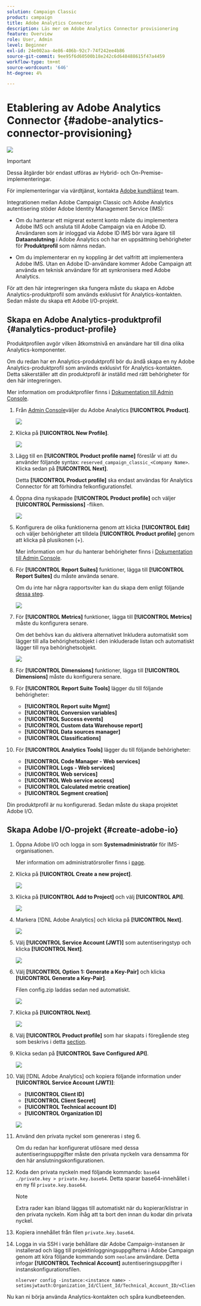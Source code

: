 ```yaml
---
solution: Campaign Classic
product: campaign
title: Adobe Analytics Connector
description: Läs mer om Adobe Analytics Connector provisionering
feature: Overview
role: User, Admin
level: Beginner
exl-id: 24e002aa-4e86-406b-92c7-74f242ee4b86
source-git-commit: 9ee95f6d60500b18e242c6d648488615f47a4459
workflow-type: tm+mt
source-wordcount: '646'
ht-degree: 4%

---
```


# Etablering av Adobe Analytics Connector {#adobe-analytics-connector-provisioning}

![](../../assets/v7-only.svg)

>[!IMPORTANT]
>
> Dessa åtgärder bör endast utföras av Hybrid- och On-Premise-implementeringar.
>
>För implementeringar via värdtjänst, kontakta [Adobe kundtjänst](https://helpx.adobe.com/se/enterprise/admin-guide.html/enterprise/using/support-for-experience-cloud.ug.html) team.

Integrationen mellan Adobe Campaign Classic och Adobe Analytics autentisering stöder Adobe Identity Management Service (IMS):

* Om du hanterar ett migrerat externt konto måste du implementera Adobe IMS och ansluta till Adobe Campaign via en Adobe ID. Användaren som är inloggad via Adobe ID IMS bör vara ägare till **Dataanslutning** i Adobe Analytics och har en uppsättning behörigheter för **Produktprofil** som nämns nedan.

* Om du implementerar en ny koppling är det valfritt att implementera Adobe IMS. Utan en Adobe ID-användare kommer Adobe Campaign att använda en teknisk användare för att synkronisera med Adobe Analytics.

För att den här integreringen ska fungera måste du skapa en Adobe Analytics-produktprofil som används exklusivt för Analytics-kontakten. Sedan måste du skapa ett Adobe I/O-projekt.

## Skapa en Adobe Analytics-produktprofil {#analytics-product-profile}

Produktprofilen avgör vilken åtkomstnivå en användare har till dina olika Analytics-komponenter.

Om du redan har en Analytics-produktprofil bör du ändå skapa en ny Adobe Analytics-produktprofil som används exklusivt för Analytics-kontakten. Detta säkerställer att din produktprofil är inställd med rätt behörigheter för den här integreringen.

Mer information om produktprofiler finns i [Dokumentation till Admin Console](https://helpx.adobe.com/mt/enterprise/admin-guide.html).

1. Från [Admin Console](https://adminconsole.adobe.com/)väljer du Adobe Analytics **[!UICONTROL Product]**.

   ![](assets/do-not-localize/triggers_1.png)

1. Klicka på **[!UICONTROL New Profile]**.

   ![](assets/do-not-localize/triggers_2.png)

1. Lägg till en **[!UICONTROL Product profile name]** föreslår vi att du använder följande syntax: `reserved_campaign_classic_<Company Name>`. Klicka sedan på **[!UICONTROL Next]**.

   Detta **[!UICONTROL Product profile]** ska endast användas för Analytics Connector för att förhindra felkonfigurationsfel.

1. Öppna dina nyskapade **[!UICONTROL Product profile]** och väljer **[!UICONTROL Permissions]** -fliken.

   ![](assets/do-not-localize/triggers_3.png)

1. Konfigurera de olika funktionerna genom att klicka **[!UICONTROL Edit]** och väljer behörigheter att tilldela **[!UICONTROL Product profile]** genom att klicka på plusikonen (+).

   Mer information om hur du hanterar behörigheter finns i [Dokumentation till Admin Console](https://helpx.adobe.com/mt/enterprise/using/manage-permissions-and-roles.html).

1. För **[!UICONTROL Report Suites]** funktioner, lägga till **[!UICONTROL Report Suites]** du måste använda senare.

   Om du inte har några rapportsviter kan du skapa dem enligt följande [dessa steg](../../platform/using/adobe-analytics-connector.md#report-suite-analytics).

   ![](assets/do-not-localize/triggers_4.png)

1. För **[!UICONTROL Metrics]** funktioner, lägga till **[!UICONTROL Metrics]** måste du konfigurera senare.

   Om det behövs kan du aktivera alternativet Inkludera automatiskt som lägger till alla behörighetsobjekt i den inkluderade listan och automatiskt lägger till nya behörighetsobjekt.

   ![](assets/do-not-localize/triggers_13.png)

1. För **[!UICONTROL Dimensions]** funktioner, lägga till **[!UICONTROL Dimensions]** måste du konfigurera senare.

1. För **[!UICONTROL Report Suite Tools]** lägger du till följande behörigheter:

   * **[!UICONTROL Report suite Mgmt]**
   * **[!UICONTROL Conversion variables]**
   * **[!UICONTROL Success events]**
   * **[!UICONTROL Custom data Warehouse report]**
   * **[!UICONTROL Data sources manager]**
   * **[!UICONTROL Classifications]**

1. För **[!UICONTROL Analytics Tools]** lägger du till följande behörigheter:

   * **[!UICONTROL Code Manager - Web services]**
   * **[!UICONTROL Logs - Web services]**
   * **[!UICONTROL Web services]**
   * **[!UICONTROL Web service access]**
   * **[!UICONTROL Calculated metric creation]**
   * **[!UICONTROL Segment creation]**

Din produktprofil är nu konfigurerad. Sedan måste du skapa projektet Adobe I/O.

## Skapa Adobe I/O-projekt {#create-adobe-io}

1. Öppna Adobe I/O och logga in som **Systemadministratör** för IMS-organisationen.

   Mer information om administratörsroller finns i [page](https://helpx.adobe.com/enterprise/using/admin-roles.html).

1. Klicka på **[!UICONTROL Create a new project]**.

   ![](assets/do-not-localize/triggers_5.png)

1. Klicka på **[!UICONTROL Add to Project]** och välj **[!UICONTROL API]**.

   ![](assets/do-not-localize/triggers_6.png)

1. Markera [!DNL Adobe Analytics] och klicka på **[!UICONTROL Next]**.

   ![](assets/do-not-localize/triggers_7.png)

1. Välj **[!UICONTROL Service Account (JWT)]** som autentiseringstyp och klicka **[!UICONTROL Next]**.

   ![](assets/do-not-localize/triggers_8.png)

1. Välj **[!UICONTROL Option 1: Generate a Key-Pair]** och klicka **[!UICONTROL Generate a Key-Pair]**.

   Filen config.zip laddas sedan ned automatiskt.

   ![](assets/do-not-localize/triggers_9.png)

1. Klicka på **[!UICONTROL Next]**.

   ![](assets/do-not-localize/triggers_10.png)

1. Välj **[!UICONTROL Product profile]** som har skapats i föregående steg som beskrivs i detta [section](#analytics-product-profile).

1. Klicka sedan på **[!UICONTROL Save Configured API]**.

   ![](assets/do-not-localize/triggers_11.png)

1. Välj [!DNL Adobe Analytics] och kopiera följande information under **[!UICONTROL Service Account (JWT)]**:

   * **[!UICONTROL Client ID]**
   * **[!UICONTROL Client Secret]**
   * **[!UICONTROL Technical account ID]**
   * **[!UICONTROL Organization ID]**

   ![](assets/do-not-localize/triggers_12.png)

1. Använd den privata nyckel som genereras i steg 6.

   Om du redan har konfigurerat utlösare med dessa autentiseringsuppgifter måste den privata nyckeln vara densamma för den här anslutningskonfigurationen.

1. Koda den privata nyckeln med följande kommando: `base64 ./private.key > private.key.base64`. Detta sparar base64-innehållet i en ny fil `private.key.base64`.

   >[!NOTE]
   >
   >Extra rader kan ibland läggas till automatiskt när du kopierar/klistrar in den privata nyckeln. Kom ihåg att ta bort den innan du kodar din privata nyckel.

1. Kopiera innehållet från filen `private.key.base64`.

1. Logga in via SSH i varje behållare där Adobe Campaign-instansen är installerad och lägg till projektinloggningsuppgifterna i Adobe Campaign genom att köra följande kommando som `neolane` användare. Detta infogar **[!UICONTROL Technical Account]** autentiseringsuppgifter i instanskonfigurationsfilen.

   ```
   nlserver config -instance:<instance name> -setimsjwtauth:Organization_Id/Client_Id/Technical_Account_ID/<Client_Secret>/<Base64_encoded_Private_Key>
   ```
Nu kan ni börja använda Analytics-kontakten och spåra kundbeteenden.
